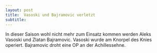 ```yaml
---
layout: post
title:  Vasoski und Bajramovic verletzt
subtitle:  
---
```


In dieser Saison wohl nicht mehr zum Einsatz kommen werden Aleks Vasoski und Zlatan Bajramovic. Vasoski wurde am Knorpel des Knies operiert. Bajramovic droht eine OP an der Achillessehne.


